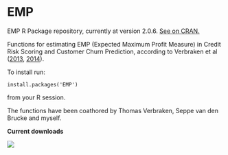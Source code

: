 # EMP

EMP R Package repository, currently at version 2.0.6. [See on CRAN.](https://cran.r-project.org/package=EMP)

Functions for estimating EMP (Expected Maximum Profit Measure) in Credit Risk Scoring and Customer Churn Prediction, according to Verbraken et al ([2013](https://doi.org/10.1109/TKDE.2012.50), [2014](https://doi.org/10.1016/j.ejor.2014.04.001)).

To install run:

```
install.packages('EMP')
```
from your R session.

The functions have been coathored by Thomas Verbraken, Seppe van den Brucke and myself.

**Current downloads**

![](https://cranlogs.r-pkg.org/badges/grand-total/EMP)
